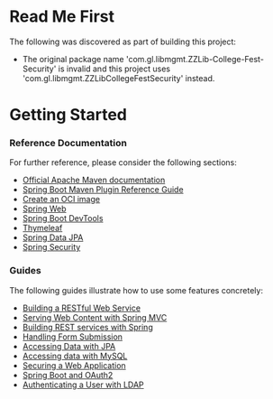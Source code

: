 # Read Me First
The following was discovered as part of building this project:

* The original package name 'com.gl.libmgmt.ZZLib-College-Fest-Security' is invalid and this project uses 'com.gl.libmgmt.ZZLibCollegeFestSecurity' instead.

# Getting Started

### Reference Documentation
For further reference, please consider the following sections:

* [Official Apache Maven documentation](https://maven.apache.org/guides/index.html)
* [Spring Boot Maven Plugin Reference Guide](https://docs.spring.io/spring-boot/docs/3.2.2/maven-plugin/reference/html/)
* [Create an OCI image](https://docs.spring.io/spring-boot/docs/3.2.2/maven-plugin/reference/html/#build-image)
* [Spring Web](https://docs.spring.io/spring-boot/docs/3.2.2/reference/htmlsingle/index.html#web)
* [Spring Boot DevTools](https://docs.spring.io/spring-boot/docs/3.2.2/reference/htmlsingle/index.html#using.devtools)
* [Thymeleaf](https://docs.spring.io/spring-boot/docs/3.2.2/reference/htmlsingle/index.html#web.servlet.spring-mvc.template-engines)
* [Spring Data JPA](https://docs.spring.io/spring-boot/docs/3.2.2/reference/htmlsingle/index.html#data.sql.jpa-and-spring-data)
* [Spring Security](https://docs.spring.io/spring-boot/docs/3.2.2/reference/htmlsingle/index.html#web.security)

### Guides
The following guides illustrate how to use some features concretely:

* [Building a RESTful Web Service](https://spring.io/guides/gs/rest-service/)
* [Serving Web Content with Spring MVC](https://spring.io/guides/gs/serving-web-content/)
* [Building REST services with Spring](https://spring.io/guides/tutorials/rest/)
* [Handling Form Submission](https://spring.io/guides/gs/handling-form-submission/)
* [Accessing Data with JPA](https://spring.io/guides/gs/accessing-data-jpa/)
* [Accessing data with MySQL](https://spring.io/guides/gs/accessing-data-mysql/)
* [Securing a Web Application](https://spring.io/guides/gs/securing-web/)
* [Spring Boot and OAuth2](https://spring.io/guides/tutorials/spring-boot-oauth2/)
* [Authenticating a User with LDAP](https://spring.io/guides/gs/authenticating-ldap/)

